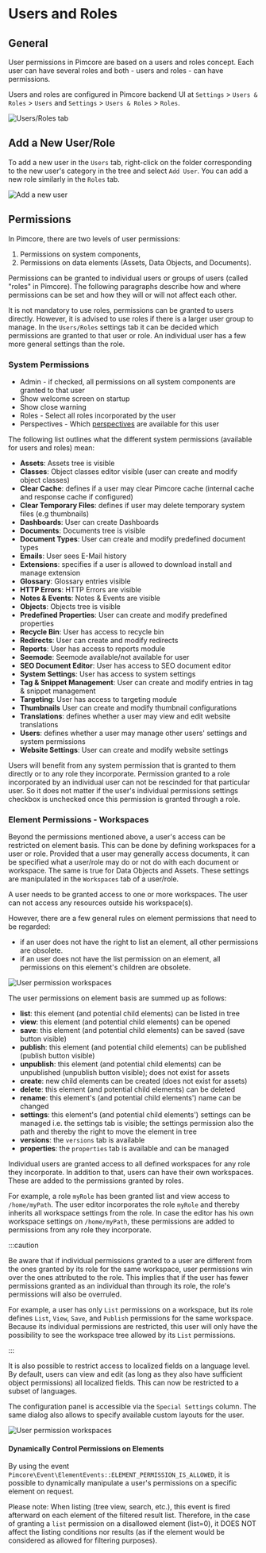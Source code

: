 # Users and Roles

## General

User permissions in Pimcore are based on a users and roles concept. Each user can have several roles and both - users and roles - can have permissions. 
 
Users and roles are configured in Pimcore backend UI at `Settings` > `Users & Roles` > `Users` and
 `Settings` > `Users & Roles` > `Roles`. 

![Users/Roles tab](../img/usersAndRoles_Access.png)

## Add a New User/Role

To add a new user in the `Users` tab, right-click on the folder corresponding to the new user's category in the tree and select `Add User`. You can add a new role similarly in the `Roles` tab.

![Add a new user](../img/usersAndRoles_addUser.png)


## Permissions
In Pimcore, there are two levels of user permissions: 
1) Permissions on system components,
2) Permissions on data elements (Assets, Data Objects, and Documents). 

Permissions can be granted to individual users or groups of users (called "roles" in Pimcore). 
The following paragraphs describe how and where permissions can be set and how they will or will not affect each other.

It is not mandatory to use roles, permissions can be granted to users directly. However, it is advised to use roles if there is a larger user group to manage. In the `Users/Roles` settings tab it can be decided which permissions are granted to that user or role. An individual user has a few more general settings than the role.

### System Permissions

* Admin - if checked, all permissions on all system components are granted to that user
* Show welcome screen on startup
* Show close warning
* Roles - Select all roles incorporated by the user
* Perspectives - Which [perspectives](../18_Tools_and_Features/13_Perspectives.md) are available for this user

The following list outlines what the different system permissions (available for users and roles) mean:

* **Assets**: Assets tree is visible
* **Classes**: Object classes editor visible (user can create and modify object classes)
* **Clear Cache**: defines if a user may clear Pimcore cache (internal cache and response cache if configured)
* **Clear Temporary Files**: defines if user may delete temporary system files (e.g thumbnails)
* **Dashboards**: User can create Dashboards
* **Documents**: Documents tree is visible
* **Document Types**: User can create and modify predefined document types
* **Emails**: User sees E-Mail history
* **Extensions**: specifies if a user is allowed to download install and manage extension
* **Glossary**: Glossary entries visible
* **HTTP Errors**: HTTP Errors are visible 
* **Notes & Events**: Notes & Events are visible 
* **Objects**: Objects tree is visible 
* **Predefined Properties**: User can create and modify predefined properties
* **Recycle Bin**: User has access to recycle bin
* **Redirects**: User can create and modify redirects
* **Reports**: User has access to reports module
* **Seemode**: Seemode available/not available for user
* **SEO Document Editor**: User has access to SEO document editor
* **System Settings**: User has access to system settings
* **Tag & Snippet Management**: User can create and modify entries in tag & snippet management
* **Targeting**: User has access to targeting module
* **Thumbnails** User can create and modify thumbnail configurations
* **Translations**: defines whether a user may view and edit website translations
* **Users**: defines whether a user may manage other users' settings and system permissions
* **Website Settings**: User can create and modify website settings

Users will benefit from any system permission that is granted to them directly or to any role they incorporate. 
Permission granted to a role incorporated by an individual user can not be rescinded for that particular user. So it does not matter if the user's individual permissions settings checkbox is unchecked once this permission is granted through a role.

### Element Permissions - Workspaces

Beyond the permissions mentioned above, a user's access can be restricted on element basis. This can be done by defining workspaces for a user or role. Provided that a user may generally access documents, it can be specified what a user/role may do or not do with each document or workspace. The same is true for Data Objects and Assets. These settings are manipulated in the `Workspaces` tab of a user/role. 

A user needs to be granted access to one or more workspaces. The user can not access any resources outside his workspace(s). 

However, there are a few general rules on element permissions that need to be regarded:
* if an user does not have the right to list an element, all other permissions are obsolete.
* if an user does not have the list permission on an element, all permissions on this element's children are obsolete.

![User permission workspaces](../img/permissions1.png)

The user permissions on element basis are summed up as follows:

* **list**: this element (and potential child elements) can be listed in tree
* **view**: this element (and potential child elements) can be opened
* **save**: this element (and potential child elements) can be saved (save button visible)
* **publish**: this element (and potential child elements) can be published (publish button visible)
* **unpublish**: this element (and potential child elements) can be unpublished (unpublish button visible); does not exist for assets
* **create**: new child elements can be created (does not exist for assets)
* **delete**: this element (and potential child elements) can be deleted
* **rename**: this element's (and potential child elements') name can be changed
* **settings**: this element's (and potential child elements') settings can be managed i.e. the settings tab is visible; the settings permission also the path and thereby the right to move the element in tree
* **versions**: the `versions` tab is available
* **properties**: the `properties` tab is available and can be managed

Individual users are granted access to all defined workspaces for any role they incorporate. In addition to that, users can have their own workspaces. These are added to the permissions granted by roles.

For example, a role `myRole` has been granted list and view access to `/home/myPath`. The user editor incorporates the role `myRole` and thereby inherits all workspace settings from the role. 
In case the editor has his own workspace settings on `/home/myPath`, these permissions are added to permissions from any role they incorporate.

:::caution

Be aware that if individual permissions granted to a user are different from the ones granted by its role for the same workspace, user permissions win over the ones attributed to the role. This implies that if the user has fewer permissions granted as an individual than through its role, the role's permissions will also be overruled.

For example, a user has only `List` permissions on a workspace, but its role defines `List`, `View`, `Save`, and `Publish` permissions for the same workspace. Because its individual permissions are restricted, this user will only have the possibility to see the workspace tree allowed by its `List` permissions.

:::

It is also possible to restrict access to localized fields on a language level. By default, users can view and edit (as long as they also have sufficient object permissions) all localized fields. This can now be restricted to a subset of languages. 

The configuration panel is accessible via the `Special Settings` column. The same dialog also allows to specify available custom layouts for the user. 

![User permission workspaces](../img/permissions2.png)

#### Dynamically Control Permissions on Elements

By using the event `Pimcore\Event\ElementEvents::ELEMENT_PERMISSION_IS_ALLOWED`, it is possible to dynamically manipulate a user's permissions on a specific element on request.

Please note: When listing (tree view, search, etc.), this event is fired afterward on each element of the filtered result list. Therefore, in the case of granting a `list` permission on a disallowed element (list=0), it DOES NOT affect the listing conditions nor results (as if the element would be considered as allowed for filtering purposes).
